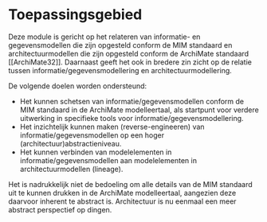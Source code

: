 # Toepassingsgebied

Deze module is gericht op het relateren van informatie- en gegevensmodellen die zijn opgesteld conform de MIM standaard en architectuurmodellen die zijn opgesteld conform de ArchiMate standaard [[ArchiMate32]]. Daarnaast geeft het ook in bredere zin zicht op de relatie tussen informatie/gegevensmodellering en architectuurmodellering.

De volgende doelen worden ondersteund:
- Het kunnen schetsen van informatie/gegevensmodellen conform de MIM standaard in de ArchiMate modelleertaal, als startpunt voor verdere uitwerking in specifieke tools voor informatie/gegevensmodellering.
- Het inzichtelijk kunnen maken (reverse-engineeren) van informatie/gegevensmodellen op een hoger (architectuur)abstractieniveau.
- Het kunnen verbinden van modelelementen in informatie/gegevensmodellen aan modelelementen in architectuurmodellen (lineage).

Het is nadrukkelijk niet de bedoeling om alle details van de MIM standaard uit te kunnen drukken in de ArchiMate modelleertaal, aangezien deze daarvoor inherent te abstract is. Architectuur is nu eenmaal een meer abstract perspectief op dingen.
